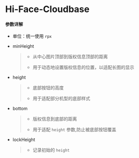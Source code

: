 # Hi-Face-Cloudbase

#### 参数详解

  - 单位：统一使用 `rpx`

  - minHeight
    > - 从中心图片顶部到版权信息顶部的距离
    >
    > - 用于动态地设置版权信息的位置，以适配长图的显示

  - height
    > - 底部按钮的高度
    >
    > - 用于适配部分机型的底部样式

  - bottom
    > - 版权信息到底部的距离
    >
    > - 用于适配 `height` 参数,防止被底部按钮覆盖

  - lockHeight
    
    > - 记录初始的 `height`
